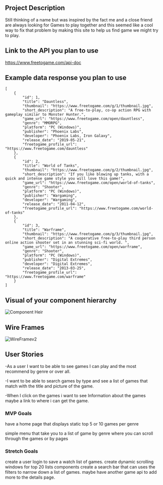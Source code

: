 ## Project Description 
Still thinking of a name but was inspired by the fact me and a close friend are always looking for Games to play together and this seemed like a cool way to fix that problem by making this site to help us find game we might try to play.


## Link to the API you plan to use
https://www.freetogame.com/api-doc

## Example data response you plan to use
```
[
    {
        "id": 1,
        "title": "Dauntless",
        "thumbnail": "https://www.freetogame.com/g/1/thumbnail.jpg",
        "short_description": "A free-to-play, co-op action RPG with gameplay similar to Monster Hunter.",
        "game_url": "https://www.freetogame.com/open/dauntless",
        "genre": "MMORPG",
        "platform": "PC (Windows)",
        "publisher": "Phoenix Labs",
        "developer": "Phoenix Labs, Iron Galaxy",
        "release_date": "2019-05-21",
        "freetogame_profile_url": "https://www.freetogame.com/dauntless"
    },
    {
        "id": 2,
        "title": "World of Tanks",
        "thumbnail": "https://www.freetogame.com/g/2/thumbnail.jpg",
        "short_description": "If you like blowing up tanks, with a quick and intense game style you will love this game!",
        "game_url": "https://www.freetogame.com/open/world-of-tanks",
        "genre": "Shooter",
        "platform": "PC (Windows)",
        "publisher": "Wargaming",
        "developer": "Wargaming",
        "release_date": "2011-04-12",
        "freetogame_profile_url": "https://www.freetogame.com/world-of-tanks"
    },
    {
        "id": 3,
        "title": "Warframe",
        "thumbnail": "https://www.freetogame.com/g/3/thumbnail.jpg",
        "short_description": "A cooperative free-to-play third person online action shooter set in an stunning sci-fi world. ",
        "game_url": "https://www.freetogame.com/open/warframe",
        "genre": "Shooter",
        "platform": "PC (Windows)",
        "publisher": "Digital Extremes",
        "developer": "Digital Extremes",
        "release_date": "2013-03-25",
        "freetogame_profile_url": "https://www.freetogame.com/warframe"
    }
]
```

## Visual of your component hierarchy

![Component Heir](https://media.git.generalassemb.ly/user/40656/files/29447d00-8a6f-11ec-880e-5afa2d28f6fc)



## Wire Frames

![WireFramev2](https://media.git.generalassemb.ly/user/40656/files/15008000-8a6f-11ec-85d5-82e42e637b00)




## User Stories
-As a user I want to be able to see games I can play and the most recommend by genre or over all.

-I want to be able to search games by type and see a list of games that match with the title and picture of the game.

-When I click on the games i want to see Information about the games maybe a link to where i can get the game.

### MVP Goals
have a home page that displays static top 5 or 10 games per genre  

simple menu that take you to a list of game by genre where you can scroll through the games or by pages 


### Stretch Goals
create a user login to save a watch list of games.
create dynamic scrolling windows for top 20 lists components
create a search bar that can uses the filters to narrow down a list of games.
maybe have another game api to add more to the details page.

